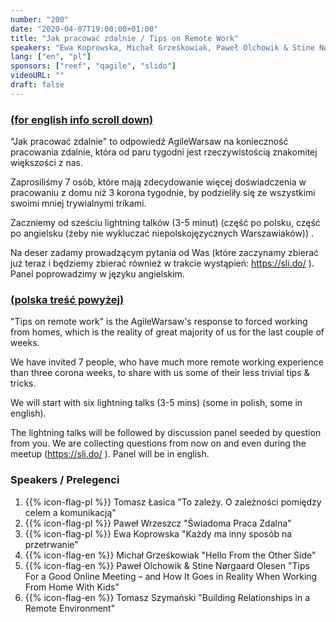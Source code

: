```yaml
---
number: "200"
date: "2020-04-07T19:00:00+01:00"
title: "Jak pracować zdalnie / Tips on Remote Work"
speakers: "Ewa Koprowska, Michał Grześkowiak, Paweł Olchowik & Stine Nørgaard Olesen, Paweł Wrzeszcz, Tomasz Łasica, Tomasz Szymański"
lang: ["en", "pl"]
sponsors: ["reef", "qagile", "slido"]
videoURL: ""
draft: false
---
```


### [(for english info scroll down)](polska-tre-powyej)

"Jak pracować zdalnie" to odpowiedź AgileWarsaw na konieczność pracowania zdalnie, która od paru tygodni jest rzeczywistością znakomitej większości z nas.

Zaprosiliśmy 7 osób, które mają zdecydowanie więcej doświadczenia w pracowaniu z domu niż 3 korona tygodnie, by podzieliły się ze wszystkimi swoimi mniej trywialnymi trikami.

Zaczniemy od sześciu lightning talków (3-5 minut) (część po polsku, część po angielsku (żeby nie wykluczać niepolskojęzycznych Warszawiaków)) .

Na deser zadamy prowadzącym pytania od Was (które zaczynamy zbierać już teraz i będziemy zbierać również w trakcie wystąpień: https://sli.do/ ). Panel poprowadzimy w języku angielskim.


### [(polska treść powyżej)](for-english-scroll-down)

"Tips on remote work" is the AgileWarsaw's response to forced working from homes, which is the reality of great majority of us for the last couple of weeks.

We have invited 7 people, who have much more remote working experience than three corona weeks, to share with us some of their less trivial tips & tricks.

We will start with six lightning talks (3-5 mins) (some in polish, some in english).

The lightning talks will be followed by discussion panel seeded by question from you. We are collecting questions from now on and even during the meetup (https://sli.do/ ). Panel will be in english.

### Speakers / Prelegenci

 1. {{% icon-flag-pl %}} Tomasz Łasica "To zależy. O zależności pomiędzy celem a komunikacją"
 1. {{% icon-flag-pl %}} Paweł Wrzeszcz "Świadoma Praca Zdalna"
 1. {{% icon-flag-pl %}} Ewa Koprowska "Każdy ma inny sposób na przetrwanie"
 1. {{% icon-flag-en %}} Michał Grześkowiak "Hello From the Other Side"
 1. {{% icon-flag-en %}} Paweł Olchowik & Stine Nørgaard Olesen "Tips For a Good Online Meeting – and How It Goes in Reality When Working From Home With Kids"
 1. {{% icon-flag-en %}} Tomasz Szymański "Building Relationships in a Remote Environment"
